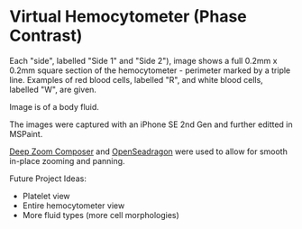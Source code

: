 # Virtual Hemocytometer (Phase Contrast)

Each "side", labelled "Side 1" and "Side 2"), image shows a full 0.2mm x 0.2mm square section of the hemocytometer - perimeter marked by a triple line. Examples of red blood cells, labelled "R", and white blood cells, labelled "W", are given.

Image is of a body fluid.

The images were captured with an iPhone SE 2nd Gen and further editted in MSPaint.

[Deep Zoom Composer](https://www.microsoft.com/en-us/download/details.aspx?id=24819) and [OpenSeadragon](https://openseadragon.github.io/) were used to allow for smooth in-place zooming and panning.

Future Project Ideas:
- Platelet view
- Entire hemocytometer view
- More fluid types (more cell morphologies)
